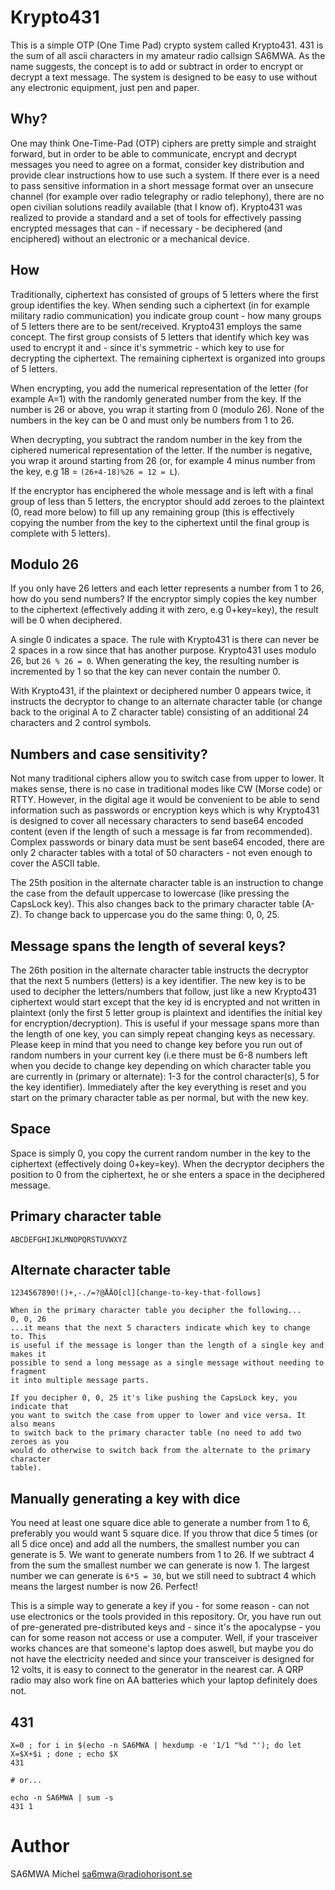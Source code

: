 # Krypto431

This is a simple OTP (One Time Pad) crypto system called Krypto431. 431 is the
sum of all ascii characters in my amateur radio callsign SA6MWA. As the name
suggests, the concept is to add or subtract in order to encrypt or decrypt a
text message. The system is designed to be easy to use without any electronic
equipment, just pen and paper.

## Why?

One may think One-Time-Pad (OTP) ciphers are pretty simple and straight
forward, but in order to be able to communicate, encrypt and decrypt messages
you need to agree on a format, consider key distribution and provide clear
instructions how to use such a system. If there ever is a need to pass
sensitive information in a short message format over an unsecure channel (for
example over radio telegraphy or radio telephony), there are no open civilian
solutions readily available (that I know of). Krypto431 was realized to provide
a standard and a set of tools for effectively passing encrypted messages that
can - if necessary - be deciphered (and enciphered) without an electronic or a
mechanical device.

## How

Traditionally, ciphertext has consisted of groups of 5 letters where the first
group identifies the key. When sending such a ciphertext (in for example
military radio communication) you indicate group count - how many groups of 5
letters there are to be sent/received. Krypto431 employs the same concept. The
first group consists of 5 letters that identify which key was used to encrypt
it and - since it's symmetric - which key to use for decrypting the ciphertext.
The remaining ciphertext is organized into groups of 5 letters.

When encrypting, you add the numerical representation of the letter (for
example A=1) with the randomly generated number from the key. If the number is
26 or above, you wrap it starting from 0 (modulo 26). None of the numbers in
the key can be 0 and must only be numbers from 1 to 26.

When decrypting, you subtract the random number in the key from the ciphered
numerical representation of the letter. If the number is negative, you wrap it
around starting from 26 (or, for example 4 minus number from the key, e.g 18 =
`(26+4-18)%26 = 12 = L`).

If the encryptor has enciphered the whole message and is left with a final
group of less than 5 letters, the encryptor should add zeroes to the plaintext
(0, read more below) to fill up any remaining group (this is effectively
copying the number from the key to the ciphertext until the final group is
complete with 5 letters).

## Modulo 26

If you only have 26 letters and each letter represents a number from 1 to 26,
how do you send numbers? If the encryptor simply copies the key number to the
ciphertext (effectively adding it with zero, e.g 0+key=key), the result will be
0 when deciphered.

A single 0 indicates a space. The rule with Krypto431 is there can never be 2
spaces in a row since that has another purpose. Krypto431 uses modulo 26, but
`26 % 26 = 0`. When generating the key, the resulting number is incremented
by 1 so that the key can never contain the number 0.

With Krypto431, if the plaintext or deciphered number 0 appears twice, it
instructs the decryptor to change to an alternate character table (or change
back to the original A to Z character table) consisting of an additional 24
characters and 2 control symbols.

## Numbers and case sensitivity?

Not many traditional ciphers allow you to switch case from upper to lower. It
makes sense, there is no case in traditional modes like CW (Morse code) or
RTTY. However, in the digital age it would be convenient to be able to send
information such as passwords or encryption keys which is why Krypto431 is
designed to cover all necessary characters to send base64 encoded content (even
if the length of such a message is far from recommended). Complex passwords or
binary data must be sent base64 encoded, there are only 2 character tables with
a total of 50 characters - not even enough to cover the ASCII table.

The 25th position in the alternate character table is an instruction to change
the case from the default uppercase to lowercase (like pressing the CapsLock
key). This also changes back to the primary character table (A-Z). To change
back to uppercase you do the same thing: 0, 0, 25.

## Message spans the length of several keys?

The 26th position in the alternate character table instructs the decryptor that
the next 5 numbers (letters) is a key identifier. The new key is to be used to
decipher the letters/numbers that follow, just like a new Krypto431 ciphertext
would start except that the key id is encrypted and not written in plaintext
(only the first 5 letter group is plaintext and identifies the initial key for
encryption/decryption). This is useful if your message spans more than the
length of one key, you can simply repeat changing keys as necessary. Please
keep in mind that you need to change key before you run out of random numbers
in your current key (i.e there must be 6-8 numbers left when you decide to
change key depending on which character table you are currently in (primary or
alternate): 1-3 for the control character(s), 5 for the key identifier).
Immediately after the key everything is reset and you start on the primary
character table as per normal, but with the new key.

## Space

Space is simply 0, you copy the current random number in the key to the
ciphertext (effectively doing 0+key=key). When the decryptor deciphers the
position to 0 from the ciphertext, he or she enters a space in the deciphered
message.

## Primary character table

```
ABCDEFGHIJKLMNOPQRSTUVWXYZ
```

## Alternate character table

```
1234567890!()+,-./=?@ÅÄÖ[cl][change-to-key-that-follows]

When in the primary character table you decipher the following...
0, 0, 26
...it means that the next 5 characters indicate which key to change to. This
is useful if the message is longer than the length of a single key and makes it
possible to send a long message as a single message without needing to fragment
it into multiple message parts.

If you decipher 0, 0, 25 it's like pushing the CapsLock key, you indicate that
you want to switch the case from upper to lower and vice versa. It also means
to switch back to the primary character table (no need to add two zeroes as you
would do otherwise to switch back from the alternate to the primary character
table).
```

## Manually generating a key with dice

You need at least one square dice able to generate a number from 1 to 6,
preferably you would want 5 square dice. If you throw that dice 5 times (or all
5 dice once) and add all the numbers, the smallest number you can generate is
5. We want to generate numbers from 1 to 26. If we subtract 4 from the sum the
smallest number we can generate is now 1. The largest number we can generate is
`6*5 = 30`, but we still need to subtract 4 which means the largest number is
now 26. Perfect!

This is a simple way to generate a key if you - for some reason - can not use
electronics or the tools provided in this repository. Or, you have run out of
pre-generated pre-distributed keys and - since it's the apocalypse - you can
for some reason not access or use a computer. Well, if your trasceiver works
chances are that someone's laptop does aswell, but maybe you do not have the
electricity needed and since your transceiver is designed for 12 volts, it is
easy to connect to the generator in the nearest car. A QRP radio may also work
fine on AA batteries which your laptop definitely does not.

## 431

```
X=0 ; for i in $(echo -n SA6MWA | hexdump -e '1/1 "%d "'); do let X=$X+$i ; done ; echo $X
431

# or...

echo -n SA6MWA | sum -s
431 1
```

# Author

SA6MWA Michel <sa6mwa@radiohorisont.se>
